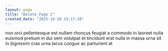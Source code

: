 ```yaml
---
layout: page
title: "Delete Page 2"
created_date: "2025-10-28 14:17:10"
---
```


non orci pellentesque est nullam rhoncus feugiat a commodo in laoreet nulla euismod pretium in dui sem volutpat et tincidunt erat nulla in massa urna sit in dignissim cras urna lacus congue ac parturient at 
